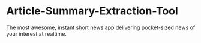 # Article-Summary-Extraction-Tool
The most awesome, instant short news app delivering pocket-sized news of your interest at realtime. 
